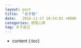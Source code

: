 ```yaml
---
layout: post
title:  "关于我"
date:   2016-11-17 10:54:01 +0800
categories: 感悟心得
tag: 关于自己
---
```


* content
{:toc}

